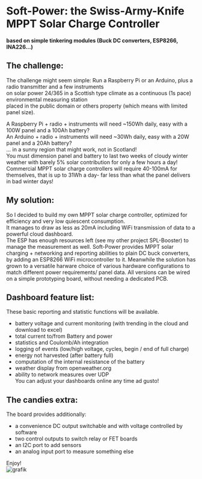 # Soft-Power: the Swiss-Army-Knife MPPT Solar Charge Controller 
__based on simple tinkering modules (Buck DC converters, ESP8266, INA226...)__

## The challenge:
The challenge might seem simple: Run a Raspberry Pi or an Arduino, plus a radio transmitter and a few instruments  
on solar power 24/365 in a Scottish type climate as a continuous (1s pace) environmental measuring station  
placed in the public domain or others property (which means with limited panel size).

A Raspberry Pi + radio + instruments will need ~150Wh daily, easy with a 100W panel and a 100Ah battery?\
An Arduino + radio + instruments will need ~30Wh daily, easy with a 20W panel and a 20Ah battery?\
... in a sunny region that might work, not in Scotland!  
You must dimension panel and battery to last two weeks of cloudy winter weather with barely 5% solar contribution for only a few hours a day!  
Commercial MPPT solar charge controllers will require 40-100mA for themselves, that is up to 31Wh a day- far less than what the panel delivers in bad winter days!

## My solution:
So I decided to build my own MPPT solar charge controller, optimized for efficiency and very low quiescent consumption.  
It manages to draw as less as 20mA including WiFi transmission of data to a powerful cloud dashboard.  
The ESP has enough resources left (see my other project SPL-Booster) to manage the measurement as well.
Soft-Power provides MPPT solar charging + networking and reporting abilities to plain DC buck converters, by adding an ESP8266 WiFi microcontroller to it.
Meanwhile the solution has grown to a versatile harware choice of various hardware configurations to match different power requirements/ panel data.
All versions can be wired on a simple prototyping board, without needing a dedicated PCB.

## Dashboard feature list:
These basic reporting and statistic functions will be available.
- battery voltage and current monitoring (with trending in the cloud and download to excel)
- total current to/from Battery and power
- statistics and Coulomb/Ah integration
- logging of events (low/high voltage, cycles, begin / end of full charge)
- energy not harvested (after battery full)
- computation of the internal resistance of the battery
- weather display from openweather.org
- ability to network measures over UDP  
You can adjust your dashboards online any time ad gusto!

## The candies extra:
The board provides additionally:  
- a convenience DC output switchable and with voltage controlled by software
- two control outputs to switch relay or FET boards
- an I2C port to add sensors
- an analog input port to measure something else  

Enjoy!\
![grafik](https://user-images.githubusercontent.com/14197155/100760181-c595dd00-33f1-11eb-87bc-8ccab89986ff.png)
